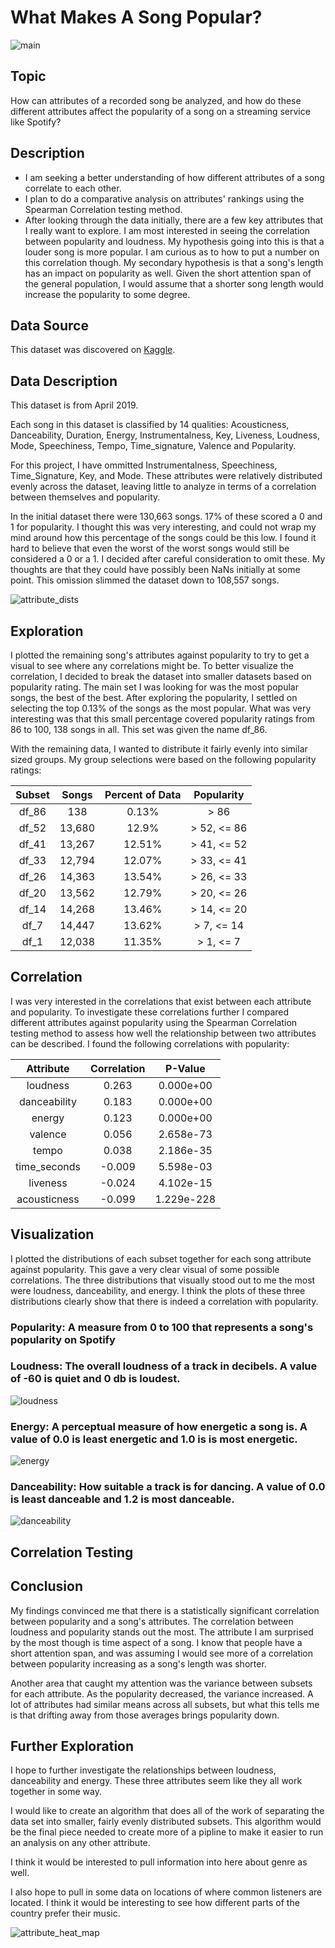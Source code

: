 # What Makes A Song Popular?

![main](/images/waveform4.png)


## Topic

How can attributes of a recorded song be analyzed, and how do these different attributes affect the popularity of a song on a streaming service like Spotify?

## Description

- I am seeking a better understanding of how different attributes of a song correlate to each other.
- I plan to do a comparative analysis on attributes' rankings using the Spearman Correlation testing method.
- After looking through the data initially, there are a few key attributes that I really want to explore.  I am most interested in seeing the correlation between popularity and loudness.  My hypothesis going into this is that a louder song is more popular.  I am curious as to how to put a number on this correlation though.  My secondary hypothesis is that a song's length has an impact on popularity as well.  Given the short attention span of the general population, I would assume that a shorter song length would increase the popularity to some degree.

## Data Source

This dataset was discovered on [Kaggle](https://www.kaggle.com/tomigelo/spotify-audio-features/home?select=SpotifyAudioFeaturesNov2018.csv "Title").

## Data Description

This dataset is from April 2019.

Each song in this dataset is classified by 14 qualities: Acousticness, Danceability, Duration, Energy, Instrumentalness, Key, Liveness, Loudness, Mode, Speechiness, Tempo, Time_signature, Valence and Popularity.

For this project, I have ommitted Instrumentalness, Speechiness, Time_Signature, Key, and Mode.  These attributes were relatively distributed evenly across the dataset, leaving little to analyze in terms of a correlation between themselves and popularity.

In the initial dataset there were 130,663 songs.  17% of these scored a 0 and 1 for popularity.  I thought this was very interesting, and could not wrap my mind around how this percentage of the songs could be this low.  I found it hard to believe that even the worst of the worst songs would still be considered a 0 or a 1.  I decided after careful consideration to omit these.  My thoughts are that they could have possibly been NaNs initially at some point.  This omission slimmed the dataset down to 108,557 songs.

![attribute_dists](/images/attribute_dists.png)

## Exploration

I plotted the remaining song's attributes against popularity to try to get a visual to see where any correlations might be.  To better visualize the correlation, I decided to break the dataset into smaller datasets based on popularity rating.  The main set I was looking for was the most popular songs, the best of the best.  After exploring the popularity, I settled on selecting the top 0.13% of the songs as the most popular.  What was very interesting was that this small percentage covered popularity ratings from 86 to 100, 138 songs in all.  This set was given the name df_86.

With the remaining data, I wanted to distribute it fairly evenly into similar sized groups.  My group selections were based on the following popularity ratings:

| Subset   | Songs  | Percent of Data | Popularity   |
| :------: | :----: | :-------------: | :----------: |
| df_86    | 138    |        0.13%    | > 86         |
| df_52    | 13,680 |       12.9%     | > 52, <= 86  |
| df_41    | 13,267 |       12.51%    | > 41, <= 52  |
| df_33    | 12,794 |       12.07%    | > 33, <= 41  |
| df_26    | 14,363 |       13.54%    | > 26, <= 33  |
| df_20    | 13,562 |       12.79%    | > 20, <= 26  |
| df_14    | 14,268 |       13.46%    | > 14, <= 20  |
| df_7     | 14,447 |       13.62%    | > 7, <= 14   |
| df_1     | 12,038 |       11.35%    | > 1, <= 7    |


## Correlation

I was very interested in the correlations that exist between each attribute and popularity.  To investigate these correlations further I compared different attributes against popularity using the Spearman Correlation testing method to assess how well the relationship between two attributes can be described.  I found the following correlations with popularity:

| Attribute    | Correlation | P-Value    |
| :----------: | :---------: | :--------: |
| loudness     | 0.263       | 0.000e+00  |
| danceability | 0.183       | 0.000e+00  |
| energy       | 0.123       | 0.000e+00  |
| valence      | 0.056       | 2.658e-73  |
| tempo        | 0.038       | 2.186e-35  |
| time_seconds | -0.009      | 5.598e-03  |
| liveness     | -0.024      | 4.102e-15  |
| acousticness | -0.099      | 1.229e-228 |

## Visualization

I plotted the distributions of each subset together for each song attribute against popularity.  This gave a very clear visual of some possible correlations.  The three distributions that visually stood out to me the most were loudness, danceability, and energy.  I think the plots of these three distributions clearly show that there is indeed a correlation with popularity.

### Popularity: A measure from 0 to 100 that represents a song's popularity on Spotify

### Loudness: The overall loudness of a track in decibels.  A value of -60 is quiet and 0 db is loudest.
![loudness](/images/loudness.png)

### Energy: A perceptual measure of how energetic a song is.  A value of 0.0 is least energetic and 1.0 is is most energetic.
![energy](/images/energy.png)

### Danceability: How suitable a track is for dancing. A value of 0.0 is least danceable and 1.2 is most danceable.
![danceability](/images/danceability.png)
## Correlation Testing

## Conclusion

My findings convinced me that there is a statistically significant correlation between popularity and a song's attributes. The correlation between loudness and popularity stands out the most.  The attribute I am surprised by the most though is time aspect of a song.  I know that people have a short attention span, and was assuming I would see more of a correlation between popularity increasing as a song's length was shorter.

Another area that caught my attention was the variance between subsets for each attribute.  As the popularity decreased, the variance increased.  A lot of attributes had similar means across all subsets, but what this tells me is that drifting away from those averages brings popularity down.

## Further Exploration

I hope to further investigate the relationships between loudness, danceability and energy.  These three attributes seem like they all work together in some way.

I would like to create an algorithm that does all of the work of separating the data set into smaller, fairly evenly distributed subsets.  This algorithm would be the final piece needed to create more of a pipline to make it easier to run an analysis on any other attribute.

I think it would be interested to pull information into here about genre as well.

I also hope to pull in some data on locations of where common listeners are located.  I think it would be interesting to see how different parts of the country prefer their music.

![attribute_heat_map](/images/attribute_heat_map.png)